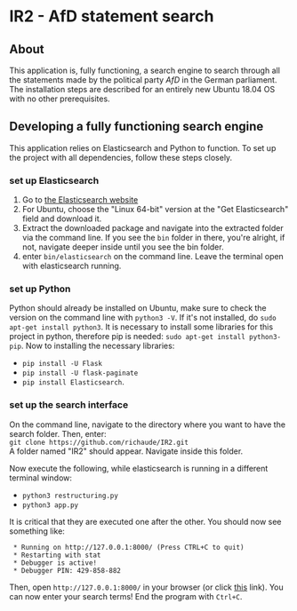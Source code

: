 # IR2 - AfD statement search
## About
This application is, fully functioning, a search engine to search through all the statements made by the political party _AfD_ in the German parliament.
The installation steps are described for an entirely new Ubuntu 18.04 OS with no other prerequisites.
## Developing a fully functioning search engine
This application relies on Elasticsearch and Python to function. To set up the project with all dependencies, follow these steps closely.
### set up Elasticsearch
1. Go to [the Elasticsearch website](https://www.elastic.co/de/start)
2. For Ubuntu, choose the "Linux 64-bit" version at the "Get Elasticsearch" field and download it.
3. Extract the downloaded package and navigate into the extracted folder via the command line. If you see the `bin` folder in there, you're alright, if not, navigate deeper inside until you see the bin folder.
4. enter `bin/elasticsearch` on the command line. Leave the terminal open with elasticsearch running.

### set up Python
Python should already be installed on Ubuntu, make sure to check the version on the command line with `python3 -V`. If it's not installed, do `sudo apt-get install python3`.
It is necessary to install some libraries for this project in python, therefore pip is needed: `sudo apt-get install python3-pip`.
Now to installing the necessary libraries:
* `pip install -U Flask`
* `pip install -U flask-paginate`
* `pip install Elasticsearch`.

### set up the search interface

On the command line, navigate to the directory where you want to have the search folder. Then, enter:  
`git clone https://github.com/richaude/IR2.git`  
A folder named "IR2" should appear. Navigate inside this folder.  

Now execute the following, while elasticsearch is running in a different terminal window:  
* `python3 restructuring.py`
* `python3 app.py` 

It is critical that they are executed one after the other. You should now see something like:
~~~~
 * Running on http://127.0.0.1:8000/ (Press CTRL+C to quit)
 * Restarting with stat
 * Debugger is active!
 * Debugger PIN: 429-858-882
~~~~

Then, open `http://127.0.0.1:8000/` in your browser (or click [this](http://127.0.0.1:8000/) link). You can now enter your search terms!
End the program with `Ctrl+C`.

